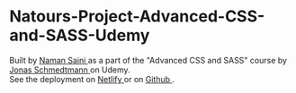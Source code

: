 # Natours-Project-Advanced-CSS-and-SASS-Udemy

Built by <a href="https://www.linkedin.com/in/naman-saini-6084ba229/"> Naman Saini </a> as a part of the "Advanced CSS and SASS" course by <a href="https://www.udemy.com/user/jonasschmedtmann/"> Jonas Schmedtmann </a> on Udemy.
<br>
See the deployment on <a href="https://natours-namansaini1463.netlify.app/">  Netlify </a> or on <a href="https://namansaini1463.github.io/Natours-Project-Advanced-CSS-and-SASS-Udemy/"> Github </a>.
